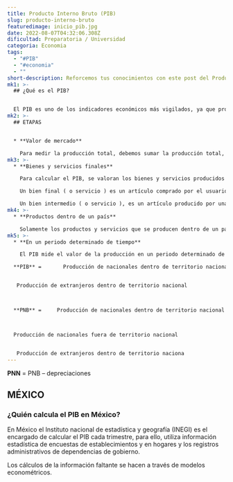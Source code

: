 ```yaml
---
title: Producto Interno Bruto (PIB)
slug: producto-interno-bruto
featuredimage: inicio_pib.jpg
date: 2022-08-07T04:32:06.308Z
dificultad: Preparatoria / Universidad
categoria: Economia
tags:
  - "#PIB"
  - "#economia"
  - ""
short-description: Reforcemos tus conocimientos con este post del Producto Interno Bruto (PIB)
mk1: >-
  ## ¿Qué es el PIB?


  El PIB es uno de los indicadores económicos más vigilados, ya que proporciona una instantánea de la actividad económica de un país. El valor de mercado de todos los bienes y servicios finales producidos dentro de las fronteras de un país durante un periodo determinado (normalmente un año) se conoce como PIB. Esta cifra puede utilizarse para comparar el tamaño relativo de diferentes economías, así como para seguir los cambios en la producción económica a lo largo del tiempo. El PIB per cápita es una forma habitual de medir el nivel de vida, ya que proporciona una indicación de los niveles medios de renta y consumo de los ciudadanos de un país. Los países con un PIB per cápita elevado suelen tener un alto nivel de desarrollo económico y un alto nivel de vida.
mk2: >-
  ## ETAPAS 


  * **Valor de mercado**

    Para medir la producción total, debemos sumar la producción total, a los correspondientes precios de mercado de este año en el momento de la transacción.
mk3: >-
  * **Bienes y servicios finales**

    Para calcular el PIB, se valoran los bienes y servicios producidos durante un periodo de tiempo.

    Un bien final ( o servicio ) es un artículo comprado por el usuario final durante un periodo específico.

    Un bien intermedio ( o servicio ), es un artículo producido por una empresa, comprado por otra y usado como componente de un bien o servicio final
mk4: >-
  * **Productos dentro de un país**

    Solamente los productos y servicios que se producen dentro de un país, cuentan como parte del PIB del país productor.
mk5: >-
  * **En un periodo determinado de tiempo**

    El PIB mide el valor de la producción en un periodo determinado de tiempo, en trimestres o datos anuales.

  **PIB** =       Producción de nacionales dentro de territorio nacional


   Producción de extranjeros dentro de territorio nacional



  **PNB** =     Producción de nacionales dentro de territorio nacional



  Producción de nacionales fuera de territorio nacional


   Producción de extranjeros dentro de territorio naciona
---
```

**PNN** =  PNB – depreciaciones





## MÉXICO

### ¿Quién calcula el PIB en México?

En México el Instituto nacional de estadística y geografía (INEGI) es el encargado de calcular el PIB cada trimestre, para ello, utiliza información estadística de encuestas de establecimientos y en hogares y los registros administrativos de dependencias de gobierno.

Los cálculos de la información faltante se hacen a través de modelos econométricos.